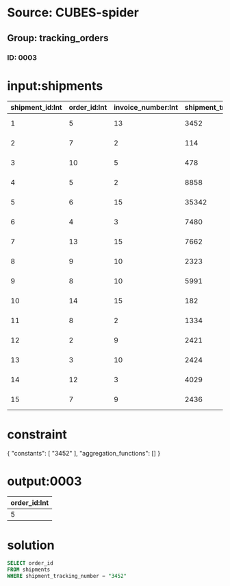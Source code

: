 # Source: CUBES-spider
## Group: tracking_orders
### ID: 0003

# input:shipments

| shipment_id:Int | order_id:Int | invoice_number:Int | shipment_tracking_number:Str | shipment_date:Str | other_shipment_details:Str |
|---|---|---|---|---|---|
| 1 | 5 | 13 | 3452 | 1983-08-13 22:34:11 | nan |
| 2 | 7 | 2 | 114 | 1977-11-10 12:11:25 | nan |
| 3 | 10 | 5 | 478 | 2006-01-17 03:08:05 | nan |
| 4 | 5 | 2 | 8858 | 1982-01-24 12:13:16 | nan |
| 5 | 6 | 15 | 35342 | 1981-11-13 23:20:42 | nan |
| 6 | 4 | 3 | 7480 | 1978-05-17 00:03:43 | nan |
| 7 | 13 | 15 | 7662 | 1999-10-12 10:41:49 | nan |
| 8 | 9 | 10 | 2323 | 1983-03-08 16:14:58 | nan |
| 9 | 8 | 10 | 5991 | 1986-06-07 13:54:27 | nan |
| 10 | 14 | 15 | 182 | 1973-06-20 14:26:43 | nan |
| 11 | 8 | 2 | 1334 | 1992-08-13 04:04:52 | nan |
| 12 | 2 | 9 | 2421 | 1985-11-12 12:41:34 | nan |
| 13 | 3 | 10 | 2424 | 1970-02-02 05:23:57 | nan |
| 14 | 12 | 3 | 4029 | 2014-01-15 20:52:15 | nan |
| 15 | 7 | 9 | 2436 | 1991-04-01 15:24:24 | nan |

# constraint

{
  "constants": [
    "3452"
  ],
  "aggregation_functions": []
}

# output:0003

| order_id:Int |
|---|
| 5 |

# solution

```sql
SELECT order_id
FROM shipments
WHERE shipment_tracking_number = "3452"
```

